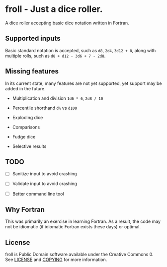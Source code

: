 # froll - Just a dice roller.

A dice roller accepting basic dice notation written in Fortran.

## Supported inputs

Basic standard notation is accepted, such as `d8`, `2d4`, `3d12 + 8`, along with multiple rolls, such as `d8 + d12 - 3d6 + 7 - 2d8`.

## Missing features

In its current state, many features are not yet supported, yet support may be added in the future.

- Multiplication and division `1d6 * 6`, `2d8 / 10`

- Percentile shorthand `d%` vs `d100`

- Exploding dice

- Comparisons

- Fudge dice

- Selective results

## TODO

- [ ] Sanitize input to avoid crashing

- [ ] Validate input to avoid crashing

- [ ] Better command line tool

## Why Fortran

This was primarily an exercise in learning Fortran. As a result, the code may not be idiomatic (if idiomatic Fortran exists these days) or optimal.

## License

froll is Public Domain software available under the Creative Commons 0. See [LICENSE](LICENSE) and [COPYING](COPYING) for more information.
